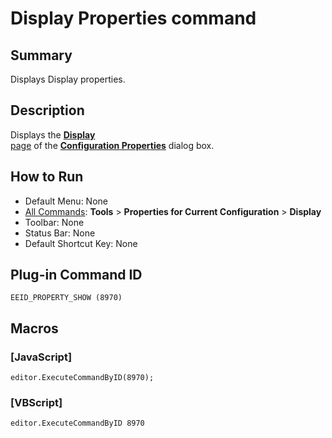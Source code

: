 # Display Properties command

## Summary

Displays Display properties.

## Description

Displays the [**Display** \
page](../../dlg/properties/display/index)
of the **[Configuration Properties](../../dlg/properties/index)**
dialog box.

## How to Run

- Default Menu: None
- [All Commands](all_commands): **Tools** >
**Properties for Current Configuration** \> **Display**
- Toolbar: None
- Status Bar: None
- Default Shortcut Key: None

## Plug-in Command ID

```
EEID_PROPERTY_SHOW (8970)```

## Macros

### \[JavaScript\]

```
editor.ExecuteCommandByID(8970);
```

### \[VBScript\]

```
editor.ExecuteCommandByID 8970
```
